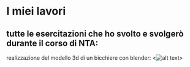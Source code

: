 # I miei lavori

## tutte le esercitazioni che ho svolto e svolgerò durante il corso di NTA:

realizzazione del modello 3d di un bicchiere con blender:
<![alt text](../../calice.jpg)>